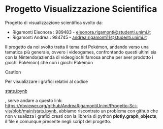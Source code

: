 # Progetto Visualizzazione Scientifica

Progetto di visualizzazione scientifica svolto da: 

 - Rigamonti Eleonora : 989483 - eleonora.rigamonti@studenti.unimi.it
 - Rigamonti Andrea : 984745 - andrea.rigamonti11@studenti.unimi.it

Il progetto da noi svolto tratta il tema dei Pokémon, andando verso una tematica più generale, ovvero i videogames, confrontando questi ultimi 
sia con la Nintendo(azienda di videogiochi famosa anche per aver prodotto i giochi Pokémon) che con i giochi Pokémon

> [!CAUTION]
>Per visualizzare i grafici relativi al codice <p><a href="https://github.com/AndreaRigamontiUnimi/Progetto-Sci-vis/blob/main/stats.ipynb">stats.ipynb</a></p>, serve andare a questo link: https://nbviewer.org/github/AndreaRigamontiUnimi/Progetto-Sci-vis/blob/main/stats.ipynb, abbiamo riscontrato un problema con github che non visualizza i grafici creati con la libreria di python <b>plotly.graph_objects</b>, il file è comunque presente negli script del progetto.
